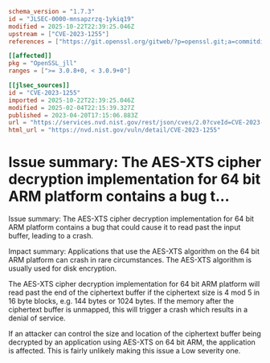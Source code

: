 ```toml
schema_version = "1.7.3"
id = "JLSEC-0000-mnsapzrzq-1ykiq19"
modified = 2025-10-22T22:39:25.046Z
upstream = ["CVE-2023-1255"]
references = ["https://git.openssl.org/gitweb/?p=openssl.git;a=commitdiff;h=02ac9c9420275868472f33b01def01218742b8bb", "https://git.openssl.org/gitweb/?p=openssl.git;a=commitdiff;h=bc2f61ad70971869b242fc1cb445b98bad50074a", "https://security.netapp.com/advisory/ntap-20230908-0006/", "https://www.openssl.org/news/secadv/20230419.txt", "https://git.openssl.org/gitweb/?p=openssl.git;a=commitdiff;h=02ac9c9420275868472f33b01def01218742b8bb", "https://git.openssl.org/gitweb/?p=openssl.git;a=commitdiff;h=bc2f61ad70971869b242fc1cb445b98bad50074a", "https://security.netapp.com/advisory/ntap-20230908-0006/", "https://www.openssl.org/news/secadv/20230419.txt"]

[[affected]]
pkg = "OpenSSL_jll"
ranges = [">= 3.0.8+0, < 3.0.9+0"]

[[jlsec_sources]]
id = "CVE-2023-1255"
imported = 2025-10-22T22:39:25.046Z
modified = 2025-02-04T22:15:39.327Z
published = 2023-04-20T17:15:06.883Z
url = "https://services.nvd.nist.gov/rest/json/cves/2.0?cveId=CVE-2023-1255"
html_url = "https://nvd.nist.gov/vuln/detail/CVE-2023-1255"
```

# Issue summary: The AES-XTS cipher decryption implementation for 64 bit ARM platform contains a bug t...

Issue summary: The AES-XTS cipher decryption implementation for 64 bit ARM
platform contains a bug that could cause it to read past the input buffer,
leading to a crash.

Impact summary: Applications that use the AES-XTS algorithm on the 64 bit ARM
platform can crash in rare circumstances. The AES-XTS algorithm is usually
used for disk encryption.

The AES-XTS cipher decryption implementation for 64 bit ARM platform will read
past the end of the ciphertext buffer if the ciphertext size is 4 mod 5 in 16
byte blocks, e.g. 144 bytes or 1024 bytes. If the memory after the ciphertext
buffer is unmapped, this will trigger a crash which results in a denial of
service.

If an attacker can control the size and location of the ciphertext buffer
being decrypted by an application using AES-XTS on 64 bit ARM, the
application is affected. This is fairly unlikely making this issue
a Low severity one.

